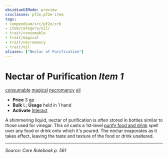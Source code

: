 ```yaml
---
obsidianUIMode: preview
cssclasses: pf2e,pf2e-item
tags:
- compendium/src/pf2e/crb
- item/category/oil/
- trait/consumable
- trait/magical
- trait/necromancy
- trait/oil
aliases: ["Nectar of Purification"]
---
```

# Nectar of Purification *Item 1*  
[consumable](rules/traits/consumable.md "Consumable Item Trait")  [magical](rules/traits/magical.md "Magical Item Trait")  [necromancy](rules/traits/necromancy.md "Necromancy School Trait")  [oil](rules/traits/oil.md "Oil Item Trait")  

- **Price** 3 gp
- **Bulk** L; **Usage** held in 1 hand
- **Activate** [Interact](rules/actions/interact.md)

A shimmering liquid, nectar of purification is often stored in bottles similar to those used for vinegar. This oil casts a 1st-level [purify food and drink](compendium/spells/purify-food-and-drink.md) spell over any food or drink onto which it's poured. The nectar evaporates as it takes effect, leaving the taste and texture of the food or drink unaltered.


---
*Source: Core Rulebook p. 561*